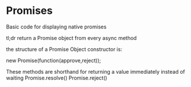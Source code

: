 Promises
========

Basic code for displaying native promises

tl;dr return a Promise object from every async method 

the structure of a Promise Object constructor is:

new Promise(function(approve,reject));

These methods are shorthand for returning a value immediately instead of waiting
Promise.resolve()
Promise.reject()




